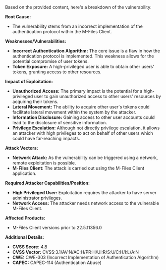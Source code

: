 Based on the provided content, here's a breakdown of the vulnerability:

**Root Cause:**

*   The vulnerability stems from an incorrect implementation of the authentication protocol within the M-Files Client.

**Weaknesses/Vulnerabilities:**

*   **Incorrect Authentication Algorithm:** The core issue is a flaw in how the authentication protocol is implemented. This weakness allows for the potential compromise of user tokens.
*   **Token Exposure:** A high-privileged user is able to obtain other users' tokens, granting access to other resources.

**Impact of Exploitation:**

*   **Unauthorized Access:** The primary impact is the potential for a high-privileged user to gain unauthorized access to other users' resources by acquiring their tokens.
*   **Lateral Movement:** The ability to acquire other user's tokens could facilitate lateral movement within the system by the attacker.
*   **Information Disclosure:** Gaining access to other user accounts could lead to the disclosure of sensitive information.
*  **Privilege Escalation:** Although not directly privilege escalation, it allows an attacker with high privileges to act on behalf of other users which could have far-reaching impacts.

**Attack Vectors:**

*   **Network Attack:** As the vulnerability can be triggered using a network, remote exploitation is possible.
*   **M-Files Client:** The attack is carried out using the M-Files Client application.

**Required Attacker Capabilities/Position:**

*   **High Privileged User:** Exploitation requires the attacker to have server administrator privileges.
*   **Network Access:**  The attacker needs network access to the vulnerable M-Files Client.

**Affected Products:**

*   M-Files Client versions prior to 22.5.11356.0

**Additional Details:**

*   **CVSS Score:** 4.8
*   **CVSS Vector:** CVSS:3.1/AV:N/AC:H/PR:H/UI:R/S:U/C:H/I:L/A:N
*   **CWE:** CWE-303 (Incorrect Implementation of Authentication Algorithm)
*   **CAPEC:** CAPEC-114 (Authentication Abuse)
